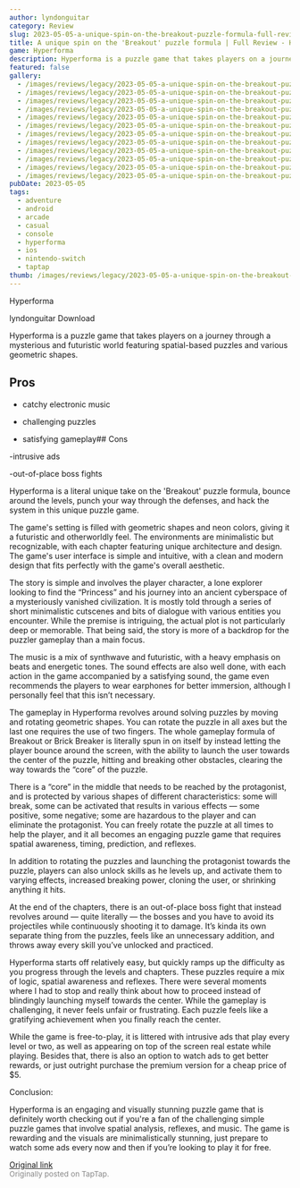 ```yaml
---
author: lyndonguitar
category: Review
slug: 2023-05-05-a-unique-spin-on-the-breakout-puzzle-formula-full-review-hyperforma
title: A unique spin on the 'Breakout' puzzle formula | Full Review - Hyperforma
game: Hyperforma
description: Hyperforma is a puzzle game that takes players on a journey through a mysterious and futuristic world featuring spatial-based puzzles and various geometric shapes.
featured: false
gallery:
  - /images/reviews/legacy/2023-05-05-a-unique-spin-on-the-breakout-puzzle-formula--full-review---hyperforma-0.avif
  - /images/reviews/legacy/2023-05-05-a-unique-spin-on-the-breakout-puzzle-formula--full-review---hyperforma-1.avif
  - /images/reviews/legacy/2023-05-05-a-unique-spin-on-the-breakout-puzzle-formula--full-review---hyperforma-2.avif
  - /images/reviews/legacy/2023-05-05-a-unique-spin-on-the-breakout-puzzle-formula--full-review---hyperforma-3.avif
  - /images/reviews/legacy/2023-05-05-a-unique-spin-on-the-breakout-puzzle-formula--full-review---hyperforma-4.avif
  - /images/reviews/legacy/2023-05-05-a-unique-spin-on-the-breakout-puzzle-formula--full-review---hyperforma-5.avif
  - /images/reviews/legacy/2023-05-05-a-unique-spin-on-the-breakout-puzzle-formula--full-review---hyperforma-6.avif
  - /images/reviews/legacy/2023-05-05-a-unique-spin-on-the-breakout-puzzle-formula--full-review---hyperforma-7.avif
  - /images/reviews/legacy/2023-05-05-a-unique-spin-on-the-breakout-puzzle-formula--full-review---hyperforma-8.avif
  - /images/reviews/legacy/2023-05-05-a-unique-spin-on-the-breakout-puzzle-formula--full-review---hyperforma-9.avif
  - /images/reviews/legacy/2023-05-05-a-unique-spin-on-the-breakout-puzzle-formula--full-review---hyperforma-10.avif
  - /images/reviews/legacy/2023-05-05-a-unique-spin-on-the-breakout-puzzle-formula--full-review---hyperforma-11.avif
pubDate: 2023-05-05
tags:
  - adventure
  - android
  - arcade
  - casual
  - console
  - hyperforma
  - ios
  - nintendo-switch
  - taptap
thumb: /images/reviews/legacy/2023-05-05-a-unique-spin-on-the-breakout-puzzle-formula--full-review---hyperforma-0.avif
---
```


Hyperforma

lyndonguitar
Download

Hyperforma is a puzzle game that takes players on a journey through a mysterious and futuristic world featuring spatial-based puzzles and various geometric shapes.




## Pros



- catchy electronic music


- challenging puzzles


- satisfying gameplay## Cons


-intrusive ads

-out-of-place boss fights

Hyperforma is a literal unique take on the 'Breakout' puzzle formula, bounce around the levels, punch your way through the defenses, and hack the system in this unique puzzle game.

The game's setting is filled with geometric shapes and neon colors, giving it a futuristic and otherworldly feel. The environments are minimalistic but recognizable, with each chapter featuring unique architecture and design. The game's user interface is simple and intuitive, with a clean and modern design that fits perfectly with the game's overall aesthetic.

The story is simple and involves the player character, a lone explorer looking to find the “Princess” and his journey into an ancient cyberspace of a mysteriously vanished civilization. It is mostly told through a series of short minimalistic cutscenes and bits of dialogue with various entities you encounter. While the premise is intriguing, the actual plot is not particularly deep or memorable. That being said, the story is more of a backdrop for the puzzler gameplay than a main focus.

The music is a mix of synthwave and futuristic, with a heavy emphasis on beats and energetic tones. The sound effects are also well done, with each action in the game accompanied by a satisfying sound, the game even recommends the players to wear earphones for better immersion, although I personally feel that this isn’t necessary.

The gameplay in Hyperforma revolves around solving puzzles by moving and rotating geometric shapes. You can rotate the puzzle in all axes but the last one requires the use of two fingers. The whole gameplay formula of Breakout or Brick Breaker is literally spun in on itself by instead letting the player bounce around the screen, with the ability to launch the user towards the center of the puzzle, hitting and breaking other obstacles, clearing the way towards the “core” of the puzzle.

There is a “core” in the middle that needs to be reached by the protagonist, and is protected by various shapes of different characteristics: some will break, some can be activated that results in various effects — some positive, some negative; some are hazardous to the player and can eliminate the protagonist. You can freely rotate the puzzle at all times to help the player, and it all becomes an engaging puzzle game that requires spatial awareness, timing, prediction, and reflexes.

In addition to rotating the puzzles and launching the protagonist towards the puzzle, players can also unlock skills as he levels up, and activate them to varying effects, increased breaking power, cloning the user, or shrinking anything it hits.

At the end of the chapters, there is an out-of-place boss fight that instead revolves around — quite literally — the bosses and you have to avoid its projectiles while continuously shooting it to damage. It’s kinda its own separate thing from the puzzles, feels like an unnecessary addition, and throws away every skill you’ve unlocked and practiced.

Hyperforma starts off relatively easy, but quickly ramps up the difficulty as you progress through the levels and chapters. These puzzles require a mix of logic, spatial awareness and reflexes. There were several moments where I had to stop and really think about how to proceed instead of blindingly launching myself towards the center. While the gameplay is challenging, it never feels unfair or frustrating. Each puzzle feels like a gratifying achievement when you finally reach the center.

While the game is free-to-play, it is littered with intrusive ads that play every level or two, as well as appearing on top of the screen real estate while playing. Besides that, there is also an option to watch ads to get better rewards, or just outright purchase the premium version for a cheap price of $5.

Conclusion:

Hyperforma is an engaging and visually stunning puzzle game that is definitely worth checking out if you're a fan of the challenging simple puzzle games that involve spatial analysis, reflexes, and music. The game is rewarding and the visuals are minimalistically stunning, just prepare to watch some ads every now and then if you’re looking to play it for free.

[Original link](https://www.taptap.io/post/5340145)<br><span style="font-size: 0.95em; color: #888;">Originally posted on TapTap.</span>